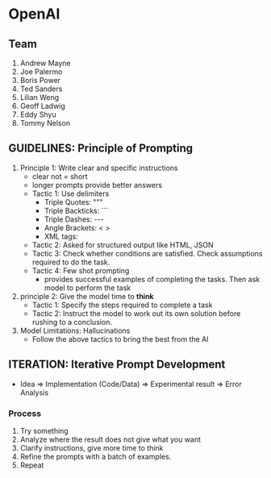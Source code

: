 # OpenAI

## Team
1. Andrew Mayne
2. Joe Palermo
3. Boris Power
4. Ted Sanders
5. Lilian Weng
6. Geoff Ladwig
7. Eddy Shyu
8. Tommy Nelson

## GUIDELINES: Principle of Prompting
1. Principle 1: Write clear and specific instructions
   - clear not = short
   - longer prompts provide better answers
   - Tactic 1: Use delimiters
     - Triple Quotes: """
     - Triple Backticks: ```
     - Triple Dashes: ---
     - Angle Brackets: < >
     - XML tags: <tag></tag>
   - Tactic 2: Asked for structured output like HTML, JSON
   - Tactic 3: Check whether conditions are satisfied. Check assumptions required to do the task.
   - Tactic 4: Few shot prompting
     - provides successful examples of completing the tasks. Then ask model to perform the task
2. principle 2: Give the model time to **think**
   - Tactic 1: Specify the steps required to complete a task
   - Tactic 2: Instruct the model to work out its own solution before rushing to a conclusion.
3. Model Limitations: Hallucinations
   - Follow the above tactics to bring the best from the AI

## ITERATION: Iterative Prompt Development
- Idea => Implementation (Code/Data) => Experimental result => Error Analysis

### Process
1. Try something
2. Analyze where the result does not give what you want
3. Clarify instructions, give more time to think
4. Refine the prompts with a batch of examples. 
5. Repeat


